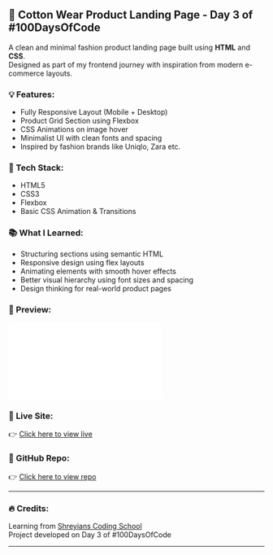 
## 👕 Cotton Wear Product Landing Page - Day 3 of #100DaysOfCode

A clean and minimal fashion product landing page built using **HTML** and **CSS**.  
Designed as part of my frontend journey with inspiration from modern e-commerce layouts.

### 💡 Features:
- Fully Responsive Layout (Mobile + Desktop)
- Product Grid Section using Flexbox
- CSS Animations on image hover
- Minimalist UI with clean fonts and spacing
- Inspired by fashion brands like Uniqlo, Zara etc.

### 🔧 Tech Stack:
- HTML5  
- CSS3  
- Flexbox  
- Basic CSS Animation & Transitions  

### 📚 What I Learned:
- Structuring sections using semantic HTML  
- Responsive design using flex layouts  
- Animating elements with smooth hover effects  
- Better visual hierarchy using font sizes and spacing  
- Design thinking for real-world product pages  

### 📸 Preview:

![Preview](./Document.pdf)

### 🔗 Live Site:
👉 [Click here to view live](https://a-cotton-weave-designbypratik.netlify.app/)

### 📁 GitHub Repo:
👉 [Click here to view repo](https://github.com/your-username/your-repo-name)

---

### 🔥 Credits:
Learning from [Shreyians Coding School](https://shreyians.com/)  
Project developed on Day 3 of #100DaysOfCode  

---

